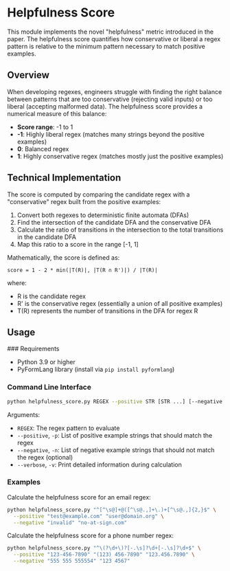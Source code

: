 # Helpfulness Score

This module implements the novel "helpfulness" metric introduced in the paper. The helpfulness score quantifies how conservative or liberal a regex pattern is relative to the minimum pattern necessary to match positive examples.

## Overview

When developing regexes, engineers struggle with finding the right balance between patterns that are too conservative (rejecting valid inputs) or too liberal (accepting malformed data). The helpfulness score provides a numerical measure of this balance:

- **Score range**: -1 to 1
- **-1**: Highly liberal regex (matches many strings beyond the positive examples)
- **0**: Balanced regex
- **1**: Highly conservative regex (matches mostly just the positive examples)

## Technical Implementation

The score is computed by comparing the candidate regex with a "conservative" regex built from the positive examples:

1. Convert both regexes to deterministic finite automata (DFAs)
2. Find the intersection of the candidate DFA and the conservative DFA
3. Calculate the ratio of transitions in the intersection to the total transitions in the candidate DFA
4. Map this ratio to a score in the range [-1, 1]

Mathematically, the score is defined as:

```
score = 1 - 2 * min(|T(R)|, |T(R ∩ R')|) / |T(R)|
```

where:
- R is the candidate regex
- R' is the conservative regex (essentially a union of all positive examples)
- T(R) represents the number of transitions in the DFA for regex R

## Usage

### Requirements

- Python 3.9 or higher
- PyFormLang library (install via `pip install pyformlang`)

### Command Line Interface

```bash
python helpfulness_score.py REGEX --positive STR [STR ...] [--negative STR [STR ...]] [--verbose]
```

Arguments:
- `REGEX`: The regex pattern to evaluate
- `--positive`, `-p`: List of positive example strings that should match the regex
- `--negative`, `-n`: List of negative example strings that should not match the regex (optional)
- `--verbose`, `-v`: Print detailed information during calculation

### Examples

Calculate the helpfulness score for an email regex:

```bash
python helpfulness_score.py "^[^\s@]+@([^\s@.,]+\.)+[^\s@.,]{2,}$" \
  --positive "test@example.com" "user@domain.org" \
  --negative "invalid" "no-at-sign.com"
```

Calculate the helpfulness score for a phone number regex:

```bash
python helpfulness_score.py "^\(?\d+\)?[-.\s]?\d+[-.\s]?\d+$" \
  --positive "123-456-7890" "(123) 456-7890" "123.456.7890" \
  --negative "555 555 555554" "123 4567"
```
